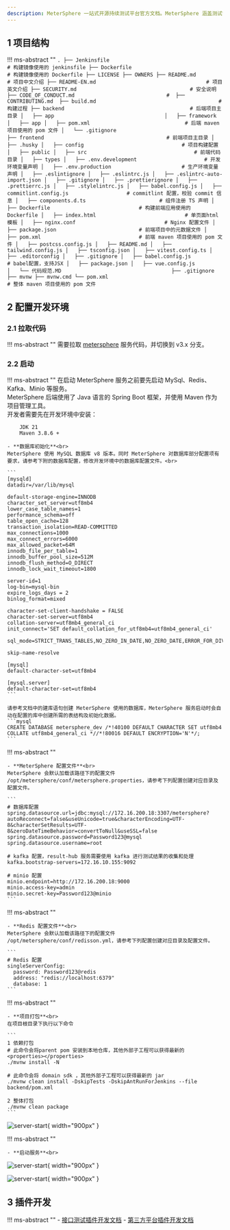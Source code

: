 ```yaml
---
description: MeterSphere 一站式开源持续测试平台官方文档。MeterSphere 涵盖测试管理、接口测试、UI 测试和性能测试等功能，全面兼容 JMeter、Selenium 等主流开源标准，有效助力开发和测试团队充分利用云弹性进行高度可 扩展的自动化测试，加速高质量的软件交付。
---
```


## 1 项目结构
!!! ms-abstract ""
    ```
    .
    ├── Jenkinsfile                                     # 构建镜像使用的 jenkinsfile
    ├── Dockerfile                                      # 构建镜像使用的 Dockerfile
    ├── LICENSE
    ├── OWNERS
    ├── README.md                                       # 项目中文介绍
    ├── README-EN.md                                    # 项目英文介绍
    ├── SECURITY.md                                     # 安全说明
    ├── CODE_OF_CONDUCT.md                              # 
    ├── CONTRIBUTING.md 
    ├── build.md                                        # 构建过程
    ├── backend                                         # 后端项目主目录
    │   ├── app                                   
    │   ├── framework
    │   ├── app
    │   ├── pom.xml                               # 后端 maven 项目使用的 pom 文件
    │   └── .gitignore                                  
    ├── frontend                                        # 前端项目主目录
    │   ├── .husky
    │   ├── config                                # 项目构建配置
    │   ├── public
    │   ├── src                                   # 前端代码目录
    │   ├── types
    │   ├── .env.development                      # 开发环境变量声明
    │   ├── .env.production                       # 生产环境变量声明
    │   ├── .eslintignore
    │   ├── .eslintrc.js
    │   ├── .eslintrc-auto-import.json
    │   ├── .gitignore
    │   ├── .prettierignore
    │   ├── .prettierrc.js
    │   ├── .stylelintrc.js
    │   ├── babel.config.js
    │   ├── commitlint.config.js                   # commitlint 配置，校验 commit 信息
    │   ├── components.d.ts                        # 组件注册 TS 声明
    │   ├── Dockerfile                             # 构建前端应用使用的 Dockerfile
    │   ├── index.html                             # 单页面html模板
    │   ├── nginx.conf                             # Nginx 配置文件
    │   ├── package.json                           # 前端项目中的元数据文件
    │   ├── pom.xml                                # 前端 maven 项目使用的 pom 文件
    │   ├── postcss.config.js
    │   ├── README.md
    │   ├── tailwind.config.js
    │   ├── tsconfig.json
    │   ├── vitest.config.ts
    │   ├── .editorconfig
    │   ├── .gitignore
    │   ├── babel.config.js                        # babel配置，支持JSX
    │   ├── package.json
    │   ├── vue.config.js                               
    │   └── 代码规范.MD                                   
    ├── .gitignore
    ├── mvnw
    ├── mvnw.cmd
    └── pom.xml                                           # 整体 maven 项目使用的 pom 文件
    ```

## 2 配置开发环境
### 2.1 拉取代码
!!! ms-abstract ""
    需要拉取 [metersphere](https://github.com/metersphere/metersphere) 服务代码，并切换到 v3.x 分支。 <br>

### 2.2 启动
!!! ms-abstract ""
    在启动 MeterSphere 服务之前要先启动 MySql、Redis、Kafka、Minio 等服务。<br>
    MeterSphere 后端使用了 Java 语言的 Spring Boot 框架，并使用 Maven 作为项目管理工具。<br>
    开发者需要先在开发环境中安装：
        
        JDK 21 
        Maven 3.8.6 +

    - **数据库初始化**<br>
    MeterSphere 使用 MySQL 数据库 v8 版本。同时 MeterSphere 对数据库部分配置项有要求，请参考下附的数据库配置，修改开发环境中的数据库配置文件。<br>
    
    ```
    [mysqld]
    datadir=/var/lib/mysql
    
    default-storage-engine=INNODB
    character_set_server=utf8mb4
    lower_case_table_names=1
    performance_schema=off
    table_open_cache=128
    transaction_isolation=READ-COMMITTED
    max_connections=1000
    max_connect_errors=6000
    max_allowed_packet=64M
    innodb_file_per_table=1
    innodb_buffer_pool_size=512M
    innodb_flush_method=O_DIRECT
    innodb_lock_wait_timeout=1800
    
    server-id=1
    log-bin=mysql-bin
    expire_logs_days = 2
    binlog_format=mixed
    
    character-set-client-handshake = FALSE
    character-set-server=utf8mb4
    collation-server=utf8mb4_general_ci
    init_connect='SET default_collation_for_utf8mb4=utf8mb4_general_ci'
    
    sql_mode=STRICT_TRANS_TABLES,NO_ZERO_IN_DATE,NO_ZERO_DATE,ERROR_FOR_DIVISION_BY_ZERO,NO_ENGINE_SUBSTITUTION
    
    skip-name-resolve
    
    [mysql]
    default-character-set=utf8mb4
    
    [mysql.server]
    default-character-set=utf8mb4
    ```
    
    请参考文档中的建库语句创建 MeterSphere 使用的数据库，MeterSphere 服务启动时会自动在配置的库中创建所需的表结构及初始化数据。
    ```mysql
    CREATE DATABASE metersphere_dev /*!40100 DEFAULT CHARACTER SET utf8mb4 COLLATE utf8mb4_general_ci *//*!80016 DEFAULT ENCRYPTION='N'*/;
    ```

!!! ms-abstract ""

    - **MeterSphere 配置文件**<br>
    MeterSphere 会默认加载该路径下的配置文件 /opt/metersphere/conf/metersphere.properties，请参考下列配置创建对应目录及配置文件。

    ```
    # 数据库配置
    spring.datasource.url=jdbc:mysql://172.16.200.18:3307/metersphere?autoReconnect=false&useUnicode=true&characterEncoding=UTF-8&characterSetResults=UTF-8&zeroDateTimeBehavior=convertToNull&useSSL=false
    spring.datasource.password=Password123@mysql
    spring.datasource.username=root

    # kafka 配置，result-hub 服务需要使用 kafka 进行测试结果的收集和处理
    kafka.bootstrap-servers=172.16.10.155:9092
    
    # minio 配置
    minio.endpoint=http://172.16.200.18:9000
    minio.access-key=admin
    minio.secret-key=Password123@minio
    ```

!!! ms-abstract ""

    - **Redis 配置文件**<br>
    MeterSphere 会默认加载该路径下的配置文件 /opt/metersphere/conf/redisson.yml，请参考下列配置创建对应目录及配置文件。

    ```
    # Redis 配置
    singleServerConfig:
      password: Password123@redis
      address: "redis://localhost:6379"
      database: 1 
    ```

!!! ms-abstract ""

    - **项目打包**<br>
    在项目根目录下执行以下命令

    ```
    1 依赖打包 
    # 此命令会将parent pom 安装到本地仓库，其他外部子工程可以获得最新的 <properties></properties>
    ./mvnw install -N

    # 此命令会将 domain sdk ，其他外部子工程可以获得最新的 jar
    ./mvnw clean install -DskipTests -DskipAntRunForJenkins --file backend/pom.xml
    
    2 整体打包
    ./mvnw clean package
    ```
![server-start](./img/dev/project_package.png){ width="900px" } 

!!! ms-abstract ""
    
    - **启动服务**<br>

![server-start](./img/dev/build-start.png){ width="900px" }

![server-start](./img/dev/satrt_success.png){ width="900px" } 

## 3 插件开发
!!! ms-abstract ""
    - [接口测试插件开发文档](https://github.com/metersphere/api-test-plugins/wiki/MeterSphere-v3-%E6%8F%92%E4%BB%B6%E5%BC%80%E5%8F%91%E6%89%8B%E5%86%8C)
    - [第三方平台插件开发文档](https://github.com/metersphere/metersphere-platform-plugin/wiki/%E6%8F%92%E4%BB%B6%E5%BC%80%E5%8F%91%E6%8C%87%E5%8D%97%E2%80%90V3)


